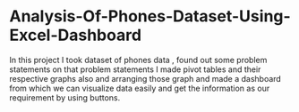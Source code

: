 # Analysis-Of-Phones-Dataset-Using-Excel-Dashboard
In this project I took dataset of phones data , found out some problem statements on that problem statements I  made pivot tables and their respective graphs also and arranging those graph and made a dashboard from which  we can visualize data easily and get the information as our requirement by using buttons.
